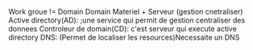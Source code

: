 Work groue != Domain
Domain
	Materiel + Serveur (gestion cnetraliser)
	Active directory(AD): ;une service qui permit de gestion centraliser des donnees
	Controleur de domain(CD): c'est serveur qui execute active directory
		DNS: (Permet de localiser les resources)Necessaite un DNS